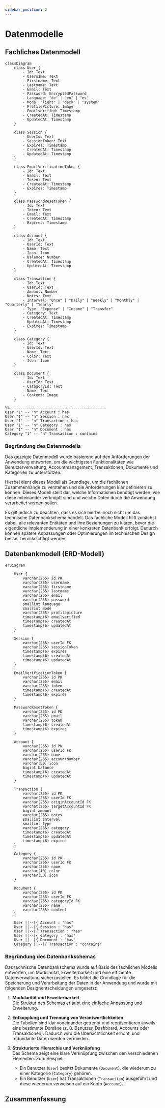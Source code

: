```yaml
---
sidebar_position: 2
---
```


# Datenmodelle
## Fachliches Datenmodell

```mermaid
classDiagram
    class User {
        - Id: Text
        - Username: Text
        - Firstname: Text
        - Lastname: Text
        - Email: Text
        - Password: EncryptedPassword
        - Language: "de" | "en" | "es"
        - Mode: "light" | "dark" | "system"
        - ProfilePicture: Image
        - Emailverified: Timestamp
        - CreatedAt: Timestamp
        - UpdatedAt: Timestamp
    }

    class Session {
        - UserId: Text
        - SessionToken: Text
        - Expires: Timestamp
        - CreatedAt: Timestamp
        - UpdatedAt: Timestamp
    }

    class EmailVerificationToken {
        - Id: Text
        - Email: Text
        - Token: Text
        - CreatedAt: Timestamp
        - Expires: Timestamp
    }

    class PasswordResetToken {
        - Id: Text
        - Token: Text
        - Email: Text
        - CreatedAt: Timestamp
        - Expires: Timestamp
    }

    class Account {
        - Id: Text
        - UserId: Text
        - Name: Text
        - Icon: Icon
        - Balance: Number
        - CreatedAt: Timestamp
        - UpdatedAt: Timestamp
    }

    class Transaction {
        - Id: Text
        - UserId: Text
        - Amount: Number
        - Notes: Text
        - Interval: "Once" | "Daily" | "Weekly" | "Monthly" | "Quarterly" | "Yearly"
        - Type: "Expense" | "Income" | "Transfer"
        - Category: Text
        - CreatedAt: Timestamp
        - UpdatedAt: Timestamp
        - Expires: Timestamp
    }

    class Category {
        - Id: Text
        - UserId: Text
        - Name: Text
        - Color: Text
        - Icon: Icon
    }

    class Document {
        - Id: Text
        - UserId: Text
        - CategoryId: Text
        - Name: Text
        - Content: Image
    }

%%--------------------------------------------
User "1" -- "n" Account : has
User "1" -- "n" Session : has
User "1" -- "n" Transaction : has
User "1" -- "n" Category : has
User "1" -- "n" Document : has
Category "1" -- "n" Transaction : contains
```

### Begründung des Datenmodells

Das gezeigte Datenmodell wurde basierend auf den Anforderungen der Anwendung entworfen, um die wichtigsten Funktionalitäten wie Benutzerverwaltung, Accountmanagement, Transaktionen, Dokumente und Kategorien zu unterstützen. 

Hierbei dient dieses Modell als Grundlage, um die fachlichen Zusammenhänge zu verstehen und die Anforderungen klar definieren zu können. Dieses Modell stellt dar, welche Informationen benötigt werden, wie diese miteinander verknüpft sind und welche Daten durch die Anwendung verarbeitet werden sollen.

Es gilt jedoch zu beachten, dass es sich hierbei noch nicht um das technische Datenbankschema handelt. Das fachliche Modell hilft zunächst dabei, alle relevanten Entitäten und ihre Beziehungen zu klären, bevor die eigentliche Implementierung in einer konkreten Datenbank erfolgt. Dadurch können spätere Anpassungen oder Optimierungen im technischen Design besser berücksichtigt werden.

## Datenbankmodell (ERD-Modell)

```mermaid
erDiagram

    User {
        varchar(255) id PK
        varchar(255) username
        varchar(255) firstname
        varchar(255) lastname
        varchar(255) email
        varchar(255) password
        smallint language
        smallint mode
        varchar(255) profilepicture
        timestamp(6) emailverified
        timestamp(6) createdAt
        timestamp(6) updatedAt
    }

    Session {
        varchar(255) userId FK
        varchar(255) sessionToken
        timestamp(6) expires
        timestamp(6) createdAt
        timestamp(6) updatedAt
    }

    EmailVerificationToken {
        varchar(255) id PK
        varchar(255) email
        varchar(255) token
        timestamp(6) createdAt
        timestamp(6) expires
    }

    PasswordResetToken {
        varchar(255) id PK
        varchar(255) email
        varchar(255) token
        timestamp(6) createdAt
        timestamp(6) expires
    }

    Account {
        varchar(255) id PK
        varchar(255) userId FK
        varchar(255) name
        varchar(255) accountNumber
        varchar(50) icon
        bigint balance
        timestamp(6) createdAt
        timestamp(6) updatedAt
    }

    Transaction {
        varchar(255) id PK
        varchar(255) userId FK
        varchar(255) originAccountId FK
        varchat(255) targetAccountId FK
        bigint amount
        varchar(255) notes
        smallint interval
        smallint type
        varchar(255) category
        timestamp(6) createdAt
        timestamp(6) updatedAt
        timestamp(6) expires
    }

    Category {
        varchar(255) id PK
        varchar(255) userId FK
        varchar(255) name
        varchar(10) color
        varchar(50) icon
    }

    Document {
        varchar(255) id PK
        varchar(255) userId FK
        varchar(255) categoryId FK
        varchar(255) name
        varchar(255) content
    }

    User ||--|{ Account : "has"
    User ||--|{ Session : "has"
    User ||--|{ Transaction : "has"
    User ||--|{ Category : "has"
    User ||--|{ Document : "has"
    Category ||--|{ Transaction : "contains"
```

### Begründung des Datenbankschemas

Das technische Datenbankschema wurde auf Basis des fachlichen Modells entworfen, um Modularität, Erweiterbarkeit und eine effiziente Datenverwaltung sicherzustellen. Es bildet die Grundlage für die Speicherung und Verarbeitung der Daten in der Anwendung und wurde mit folgenden Designentscheidungen umgesetzt:

1. **Modularität und Erweiterbarkeit**  
   Die Struktur des Schemas erlaubt eine einfache Anpassung und Erweiterung.

2. **Entkopplung und Trennung von Verantwortlichkeiten**  
   Die Tabellen sind klar voneinander getrennt und repräsentieren jeweils eine bestimmte Domäne (z. B. Benutzer, Dashboard, Accounts oder Transaktionen). Dadurch wird die Übersichtlichkeit erhöht, und redundante Daten werden vermieden.

3. **Strukturierte Hierarchie und Verknüpfung**  
   Das Schema zeigt eine klare Verknüpfung zwischen den verschiedenen Elementen. Zum Beispiel:
   - Ein Benutzer (`User`) besitzt Dokumente (`Document`), die wiederum zu einer Kategorie (`Category`) gehören. 
   - Ein Benutzer (`User`) hat Transaktionen (`Transaction`) ausgeführt und diese wiederum verweisen auf ein Konto (`Account`). 

## Zusammenfassung

